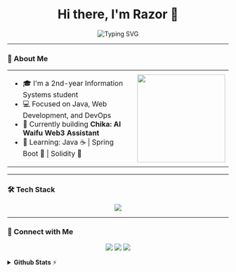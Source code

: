 <h1 align="center">Hi there, I'm Razor 👋</h1>
<p align="center">
  <img src="https://readme-typing-svg.herokuapp.com?font=Fira+Code&size=22&pause=1000&center=true&vCenter=true&width=440&lines=I+like+coffe;Long+life+learner;HIDOEPPP+JOKOWIII+!!!" alt="Typing SVG" />
</p>

---


### 🌟 About Me
<table>
  <tr>
    <td>
      <ul>
        <li>🎓 I'm a 2nd-year Information Systems student</li>
        <li>💻 Focused on Java, Web Development, and DevOps</li>
        <li>🚀 Currently building <b>Chika: AI Waifu Web3 Assistant</b></li>
        <li>🧠 Learning: Java ☕ | Spring Boot 🌱 | Solidity 🧱</li>
      </ul>
    </td>
    <td>
      <img src="https://media1.giphy.com/media/v1.Y2lkPTc5MGI3NjExdnZ3Y3Q5NGRxNmRpeXZ1bGYyamNhNXYycDRrbmZsNjd5OWtsMjBsdCZlcD12MV9pbnRlcm5hbF9naWZfYnlfaWQmY3Q9Zw/lyN5qwcbXWXr2fUjBa/giphy.gif" width="200" />
    </td>
  </tr>
</table>


---

### 🛠️ Tech Stack
<p align="center">
  <img src="https://skillicons.dev/icons?i=java,idea,html,css,js,php,mysql,solidity,linux,git,github,vscode" />
</p>

---


### 💬 Connect with Me
<p align="center">
  <a href="https://misskey.id/@chibanayasuko"><img src="https://img.shields.io/badge/-MASTODON-%232B90D9?style=for-the-badge&logo=mastodon&logoColor=white" /></a>
  <a href="https://x.com/2021Ezwin"><img src="https://img.shields.io/badge/X-%23000000.svg?style=for-the-badge&logo=X&logoColor=white" /></a>
  <a href="https://steamcommunity.com/profiles/76561199180814368"><img src ="https://img.shields.io/badge/steam-%23000000.svg?style=for-the-badge&logo=steam&logoColor=white"/></a>
</p>


<details>
  <summary><b>Github Stats</b> ⚡</summary>
  
  <a href="#">![Github stats](https://github-readme-stats.vercel.app/api?username=razorx411&theme=blueberry&count_private=true&hide_border=true&line_height=20)</a>
  <a href="#">![Top Langs](https://github-readme-stats.vercel.app/api/top-langs/?username=razorx411&layout=compact&theme=blueberry&count_private=true&hide_border=true)</a>
</details>
